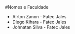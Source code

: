 #Nomes e Faculdade

* Airton Zanon - Fatec Jales
* Diego Kihara - Fatec Jales
* Johnatan Silva - Fatec Jales
